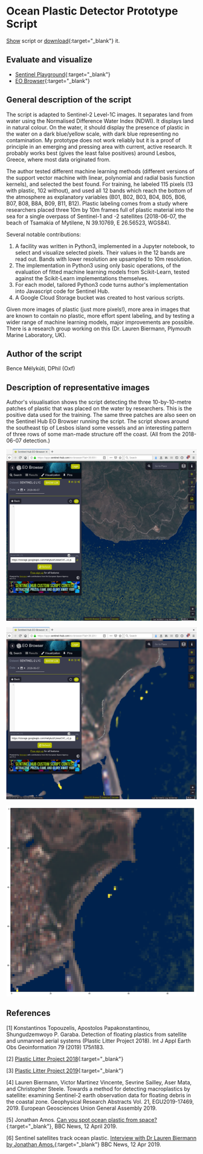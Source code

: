 # Ocean Plastic Detector Prototype Script

<a href="#" id='togglescript'>Show</a> script or [download](script.js){:target="_blank"} it.
<div id='script_view' style="display:none">
{% highlight javascript %}
{% include_relative script.js %}
{% endhighlight %}
</div>

## Evaluate and visualize
 - [Sentinel Playground](https://apps.sentinel-hub.com/sentinel-playground/?source=S2&lat=39.00782967735243&lng=26.60217046737671&zoom=15&preset=CUSTOM&layers=B01,B02,B03&maxcc=26&gain=1.0&gamma=1.0&time=2017-12-01%7C2018-06-07&atmFilter=&showDates=false&evalscript=LyoKQXV0aG9yIG9mIHRoZSBzY3JpcHQ6IEJlbmNlIE3pbHlr%2BnRpLCBEUGhpbCAoT3hmKQoqLwoKCnZhciBlc3RpbWF0b3IgPSAtMS43NmUtMDUgKyAxMDAwMCooLTAuMDAwMzQwMipCMDEgLTAuMDAwNDU4NSpCMDIgKyAwLjAwMTQxNSpCMDMgKyAwLjAxMjU0KkIwNCAtMC4wMTExMipCMDUgLTAuMDEzNDYqQjA2ICsgMC4wMDI3NjIqQjA3ICsgMC4wMDI0ODEqQjA4ICsgMC4wMDk2MDUqQjhBICsgMC4wMDEyNDcqQjA5IC0wLjAxNDYyKkIxMSArIDAuMDA0MDYqQjEyKTsKCmZ1bmN0aW9uIGNsYW1wIChhKSB7CiAgcmV0dXJuIGE8LTEgPyAwIDogYSA%2BIDEgPyAxIDogKDErYSkvMjsKfQoKZnVuY3Rpb24gY2l2aWRpcyAoeCkgewogIC8vIHggbXVzdCBiZSBpbiBbMCwxXQogIC8vIGh0dHBzOi8vZ2l0aHViLmNvbS9tYXRwbG90bGliL21hdHBsb3RsaWIvYmxvYi9tYXN0ZXIvbGliL21hdHBsb3RsaWIvX2NtX2xpc3RlZC5weQogIHJldHVybiBbeCowLjk5NTczNywgeCowLjkwOTM0NCsoMS14KSowLjEzNTExMiwgeCowLjIxNzc3MisoMS14KSowLjMwNDc1MV07Cn0KCnZhciBORFdJID0gKEIwMyAtIEIwOCkgLyAoQjAzICsgQjA4KTsKCnJldHVybiBORFdJIDwgMCA%2FIFsyLjUqQjA0LCAyLjUqQjAzLCAyLjUqQjAyXSA6IGNpdmlkaXMoY2xhbXAoZXN0aW1hdG9yKSk7Cg%3D%3D){:target="_blank"}    
 - [EO Browser](https://apps.sentinel-hub.com/eo-browser/?lat=39.00623&lng=26.59994&zoom=15&time=2018-06-07&preset=CUSTOM&datasource=Sentinel-2%20L1C&layers=B01,B02,B03&evalscript=LyoKQXV0aG9yIG9mIHRoZSBzY3JpcHQ6IEJlbmNlIE3pbHlr%2BnRpLCBEUGhpbCAoT3hmKQoqLwoKCnZhciBlc3RpbWF0b3IgPSAtMS43NmUtMDUgKyAxMDAwMCooLTAuMDAwMzQwMipCMDEgLTAuMDAwNDU4NSpCMDIgKyAwLjAwMTQxNSpCMDMgKyAwLjAxMjU0KkIwNCAtMC4wMTExMipCMDUgLTAuMDEzNDYqQjA2ICsgMC4wMDI3NjIqQjA3ICsgMC4wMDI0ODEqQjA4ICsgMC4wMDk2MDUqQjhBICsgMC4wMDEyNDcqQjA5IC0wLjAxNDYyKkIxMSArIDAuMDA0MDYqQjEyKTsKCmZ1bmN0aW9uIGNsYW1wIChhKSB7CiAgcmV0dXJuIGE8LTEgPyAwIDogYSA%2BIDEgPyAxIDogKDErYSkvMjsKfQoKZnVuY3Rpb24gY2l2aWRpcyAoeCkgewogIC8vIHggbXVzdCBiZSBpbiBbMCwxXQogIC8vIGh0dHBzOi8vZ2l0aHViLmNvbS9tYXRwbG90bGliL21hdHBsb3RsaWIvYmxvYi9tYXN0ZXIvbGliL21hdHBsb3RsaWIvX2NtX2xpc3RlZC5weQogIHJldHVybiBbeCowLjk5NTczNywgeCowLjkwOTM0NCsoMS14KSowLjEzNTExMiwgeCowLjIxNzc3MisoMS14KSowLjMwNDc1MV07Cn0KCnZhciBORFdJID0gKEIwMyAtIEIwOCkgLyAoQjAzICsgQjA4KTsKCnJldHVybiBORFdJIDwgMCA%2FIFsyLjUqQjA0LCAyLjUqQjAzLCAyLjUqQjAyXSA6IGNpdmlkaXMoY2xhbXAoZXN0aW1hdG9yKSk7Cg%3D%3D){:target="_blank"} 


## General description of the script

The script is adapted to Sentinel-2 Level-1C images. It separates land from water using the Normalised Difference Water Index (NDWI). It displays land in natural colour. On the water, it should display the presence of plastic in the water on a dark blue/yellow scale, with dark blue representing no contamination. My prototype does not work reliably but it is a proof of principle in an emerging and pressing area with current, active research. It probably works best (gives the least false positives) around Lesbos, Greece, where most data originated from.

The author tested different machine learning methods (different versions of the support vector machine with linear, polynomial and radial basis function kernels), and selected the best found. For training, he labeled 115 pixels (13 with plastic, 102 without), and used all 12 bands which reach the bottom of the atmosphere as explanatory variables (B01, B02, B03, B04, B05, B06, B07, B08, B8A, B09, B11, B12). Plastic labeling comes from a study where researchers placed three 10m by 10m frames full of plastic material into the sea for a single overpass of Sentinel-1 and -2 satellites (2018-06-07, the beach of Tsamakia of Mytilene, N 39.10769, E 26.56523, WGS84).

Several notable contributions:
1) A facility was written in Python3, implemented in a Jupyter notebook, to select and visualize selected pixels. Their values in the 12 bands are read out. Bands with lower resolution are upsampled to 10m resolution.
2) The implementation in Python3 using only basic operations, of the evaluation of fitted machine learning models from Scikit-Learn, tested against the Scikit-Learn implementations themselves.
3) For each model, tailored Python3 code turns author's implementation into Javascript code for Sentinel Hub.
4) A Google Cloud Storage bucket was created to host various scripts.

Given more images of plastic (just more pixels!), more area in images that are known to contain no plastic, more effort spent labeling, and by testing a wider range of machine learning models, major improvements are possible. There is a research group working on this (Dr. Lauren Biermann, Plymouth Marine Laboratory, UK).

## Author of the script

Bence Mélykúti, DPhil (Oxf)

## Description of representative images

Author's visualisation shows the script detecting the three 10-by-10-metre patches of plastic that was placed on the water by researchers. This is the positive data used for the training.
The same three patches are also seen on the Sentinel Hub EO Browser running the script.
The script shows around the southeast tip of Lesbos island some vessels and an interesting pattern of three rows of some man-made structure off the coast. (All from the 2018-06-07 detection.)

![The script example 1](fig/Lesbos_Southeast_2018-06-07_example1.png)

![The script example 2](fig/Tsamakia_2018-06-07_example2.png)

![The script example 3](fig/Tsamakia_2018-06-07_example3.png)

## References

[1] Konstantinos Topouzelis, Apostolos Papakonstantinou, Shungudzemwoyo P. Garaba. Detection of floating plastics from satellite and unmanned aerial systems (Plastic Litter Project 2018). Int J Appl Earth Obs Geoinformation 79 (2019) 175ñ183.

[2] [Plastic Litter Project 2018](https://mrsg.aegean.gr/?content=&nav=55){:target="_blank"} 

[3] [Plastic Litter Project 2019](https://mrsg.aegean.gr/?content=&nav=65){:target="_blank"} 

[4] Lauren Biermann, Victor Martinez Vincente, Sevrine Sailley, Aser Mata, and Christopher Steele. Towards a method for detecting macroplastics by satellite: examining Sentinel-2 earth observation data for floating debris in the coastal zone. Geophysical Research Abstracts Vol. 21, EGU2019-17469, 2019. European Geosciences Union General Assembly 2019.

[5] Jonathan Amos. [Can you spot ocean plastic from space?](https://www.bbc.com/news/science-environment-47910600){:target="_blank"}, BBC News, 12 April 2019.

[6] Sentinel satellites track ocean plastic. [Interview with Dr Lauren Biermann by Jonathan Amos.](https://www.bbc.com/news/av/science-environment-47910604/sentinel-satellites-track-ocean-plastic){:target="_blank"} BBC News, 12 Apr 2019.
